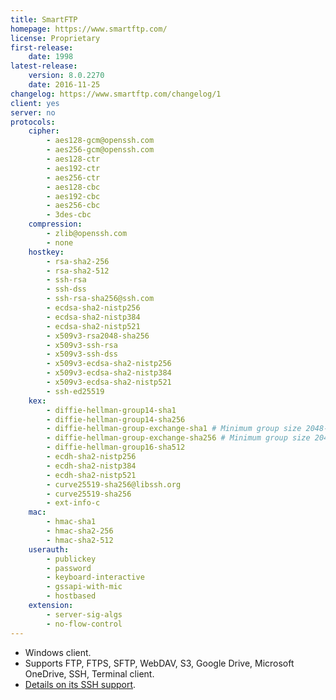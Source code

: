 ```yaml
---
title: SmartFTP
homepage: https://www.smartftp.com/
license: Proprietary
first-release:
    date: 1998
latest-release:
    version: 8.0.2270
    date: 2016-11-25
changelog: https://www.smartftp.com/changelog/1
client: yes
server: no
protocols:
    cipher:
        - aes128-gcm@openssh.com
        - aes256-gcm@openssh.com
        - aes128-ctr
        - aes192-ctr
        - aes256-ctr
        - aes128-cbc
        - aes192-cbc
        - aes256-cbc
        - 3des-cbc
    compression:
        - zlib@openssh.com
        - none
    hostkey:
        - rsa-sha2-256
        - rsa-sha2-512
        - ssh-rsa
        - ssh-dss
        - ssh-rsa-sha256@ssh.com
        - ecdsa-sha2-nistp256
        - ecdsa-sha2-nistp384
        - ecdsa-sha2-nistp521
        - x509v3-rsa2048-sha256
        - x509v3-ssh-rsa
        - x509v3-ssh-dss
        - x509v3-ecdsa-sha2-nistp256
        - x509v3-ecdsa-sha2-nistp384
        - x509v3-ecdsa-sha2-nistp521
        - ssh-ed25519
    kex:
        - diffie-hellman-group14-sha1
        - diffie-hellman-group14-sha256
        - diffie-hellman-group-exchange-sha1 # Minimum group size 2048-bit
        - diffie-hellman-group-exchange-sha256 # Minimum group size 2048-bit
        - diffie-hellman-group16-sha512
        - ecdh-sha2-nistp256
        - ecdh-sha2-nistp384
        - ecdh-sha2-nistp521
        - curve25519-sha256@libssh.org
        - curve25519-sha256
        - ext-info-c
    mac:
        - hmac-sha1
        - hmac-sha2-256
        - hmac-sha2-512
    userauth:
        - publickey
        - password
        - keyboard-interactive
        - gssapi-with-mic
        - hostbased
    extension:
        - server-sig-algs
        - no-flow-control
---
```

* Windows client.
* Supports FTP, FTPS, SFTP, WebDAV, S3, Google Drive, Microsoft OneDrive, SSH, Terminal client.
* [Details on its SSH support](https://www.smartftp.com/client/features/ssh).
